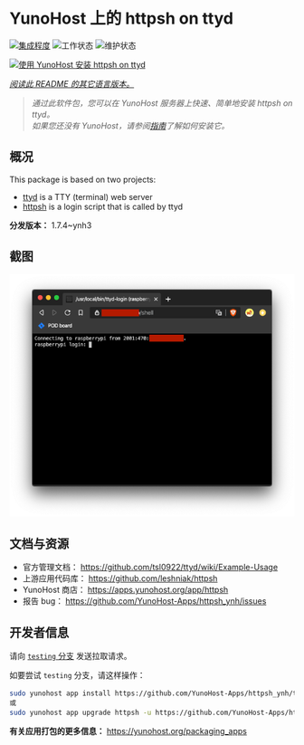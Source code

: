 <!--
注意：此 README 由 <https://github.com/YunoHost/apps/tree/master/tools/readme_generator> 自动生成
请勿手动编辑。
-->

# YunoHost 上的 httpsh on ttyd

[![集成程度](https://dash.yunohost.org/integration/httpsh.svg)](https://dash.yunohost.org/appci/app/httpsh) ![工作状态](https://ci-apps.yunohost.org/ci/badges/httpsh.status.svg) ![维护状态](https://ci-apps.yunohost.org/ci/badges/httpsh.maintain.svg)

[![使用 YunoHost 安装 httpsh on ttyd](https://install-app.yunohost.org/install-with-yunohost.svg)](https://install-app.yunohost.org/?app=httpsh)

*[阅读此 README 的其它语言版本。](./ALL_README.md)*

> *通过此软件包，您可以在 YunoHost 服务器上快速、简单地安装 httpsh on ttyd。*  
> *如果您还没有 YunoHost，请参阅[指南](https://yunohost.org/install)了解如何安装它。*

## 概况

This package is based on two projects:

* [ttyd](https://tsl0922.github.io/ttyd) is a TTY (terminal) web server
* [httpsh](https://github.com/leshniak/httpsh) is a login script that is called by ttyd


**分发版本：** 1.7.4~ynh3

## 截图

![httpsh on ttyd 的截图](./doc/screenshots/httpsh.png)

## 文档与资源

- 官方管理文档： <https://github.com/tsl0922/ttyd/wiki/Example-Usage>
- 上游应用代码库： <https://github.com/leshniak/httpsh>
- YunoHost 商店： <https://apps.yunohost.org/app/httpsh>
- 报告 bug： <https://github.com/YunoHost-Apps/httpsh_ynh/issues>

## 开发者信息

请向 [`testing` 分支](https://github.com/YunoHost-Apps/httpsh_ynh/tree/testing) 发送拉取请求。

如要尝试 `testing` 分支，请这样操作：

```bash
sudo yunohost app install https://github.com/YunoHost-Apps/httpsh_ynh/tree/testing --debug
或
sudo yunohost app upgrade httpsh -u https://github.com/YunoHost-Apps/httpsh_ynh/tree/testing --debug
```

**有关应用打包的更多信息：** <https://yunohost.org/packaging_apps>
